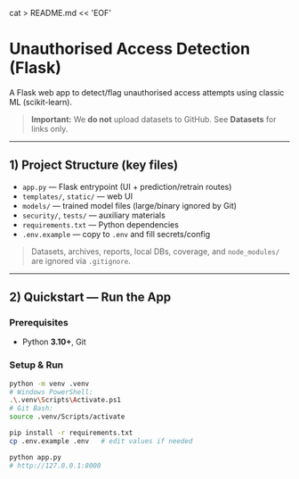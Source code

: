 ﻿cat > README.md << 'EOF'
# Unauthorised Access Detection (Flask)

A Flask web app to detect/flag unauthorised access attempts using classic ML (scikit-learn).

> **Important:** We **do not** upload datasets to GitHub. See **Datasets** for links only.

---

## 1) Project Structure (key files)

- `app.py` — Flask entrypoint (UI + prediction/retrain routes)
- `templates/`, `static/` — web UI
- `models/` — trained model files (large/binary ignored by Git)
- `security/`, `tests/` — auxiliary materials
- `requirements.txt` — Python dependencies
- `.env.example` — copy to `.env` and fill secrets/config

> Datasets, archives, reports, local DBs, coverage, and `node_modules/` are ignored via `.gitignore`.

---

## 2) Quickstart — Run the App

### Prerequisites
- Python **3.10+**, Git

### Setup & Run
```bash
python -m venv .venv
# Windows PowerShell:
.\.venv\Scripts\Activate.ps1
# Git Bash:
source .venv/Scripts/activate

pip install -r requirements.txt
cp .env.example .env   # edit values if needed

python app.py
# http://127.0.0.1:8000
